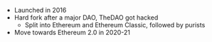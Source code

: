 - Launched in 2016
- Hard fork after a major DAO, TheDAO got hacked
	- Split into Ethereum and Ethereum Classic, followed by purists
- Move towards Ethereum 2.0 in 2020-21